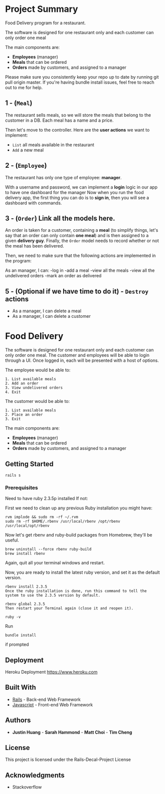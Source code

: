 # Project Summary

Food Delivery program for a restaurant.

The software is designed for one restaurant only and each customer can only order one meal

The main components are:

- **Employees** (manager)
- **Meals** that can be ordered
- **Orders** made by customers, and assigned to a manager

Please make sure you consistently keep your repo up to date by running git pull origin master. If you're having bundle install issues, feel free to reach out to me for help.

## 1 - (`Meal`)

The restaurant sells meals, so we will store the meals that belong to the customer in a DB. Each meal has a name and a price.

Then let's move to the controller. Here are the **user actions** we want to implement:

- `List` all meals available in the restaurant
- `Add` a new meal

## 2 - (`Employee`)

The restaurant has only one type of employee: **manager**.


With a username and password, we can implement a **login** logic in our app to have one dashboard for the manager
Now when you run the food delivery app, the first thing you can do is to **sign in**, then you will see a dashboard with commands.


## 3 - (`Order`) Link all the models here.

An order is taken for a customer, containing a **meal** (to simplify things, let's say that an order can only contain **one meal**) and is then assigned to a given **delivery guy**. Finally, the `Order` model needs to record whether or not the meal has been delivered.

Then, we need to make sure that the following actions are implemented in the program:

As an manager, I can:
-log in
-add a meal
-view all the meals
-view all the undelivered orders
-mark an order as delivered


## 5 - (Optional if we have time to do it) - `Destroy` actions

- As a manager, I can delete a meal
- As a manager, I can delete a customer

# Food Delivery

The software is designed for one restaurant only and each customer can only order one meal.
The customer and employees will be able to login through a UI.
Once logged in, each will be presented with a host of options.


The employee would be able to:
```
1. List available meals
2. Add an order
3. View undelivered orders
4. Exit
```

The customer would be able to:
```
1. List available meals
2. Place an order
3. Exit
```



The main components are:

- **Employees** (manager)
- **Meals** that can be ordered
- **Orders** made by customers, and assigned to a manager

## Getting Started

```
rails s
```

### Prerequisites

Need to have ruby 2.3.5p installed
If not:

First we need to clean up any previous Ruby installation you might have:
```
rvm implode && sudo rm -rf ~/.rvm
sudo rm -rf $HOME/.rbenv /usr/local/rbenv /opt/rbenv /usr/local/opt/rbenv
```

Now let's get rbenv and ruby-build packages from Homebrew, they'll be useful.
```
brew uninstall --force rbenv ruby-build
brew install rbenv
```
Again, quit all your terminal windows and restart.

Now, you are ready to install the latest ruby version, and set it as the default version.
```
rbenv install 2.3.5
Once the ruby installation is done, run this command to tell the system to use the 2.3.5 version by default.

rbenv global 2.3.5
Then restart your Terminal again (close it and reopen it).

ruby -v
```

Run
```
bundle install
```
if prompted

## Deployment

Heroku Deployment
https://www.heroku.com

## Built With

* [Rails](http://rubyonrails.org/) - Back-end Web Framework
* [Javascript](React) - Front-end Web Framework

## Authors

* **Justin Huang** - **Sarah Hammond** - **Matt Choi** - **Tim Cheng** 

## License

This project is licensed under the Rails-Decal-Project License
## Acknowledgments

* Stackoverflow 
